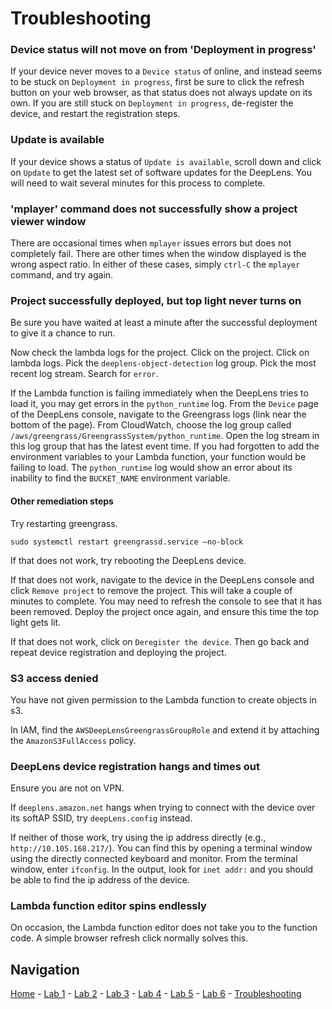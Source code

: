 # Troubleshooting

### Device status will not move on from 'Deployment in progress'

If your device never moves to a `Device status` of online, and instead seems to be stuck on `Deployment in progress`, first be sure to click the refresh button on your web browser, as that status does not always update on its own.  If you are still stuck on `Deployment in progress`, de-register the device, and restart the registration steps.

### Update is available

If your device shows a status of `Update is available`, scroll down and click on `Update` to get the latest set of software updates for the DeepLens.  You will need to wait several minutes for this process to complete.

### 'mplayer' command does not successfully show a project viewer window

There are occasional times when `mplayer` issues errors but does not completely fail.  There are other times when the window displayed is the wrong aspect ratio.  In either of these cases, simply `ctrl-C` the `mplayer` command, and try again.

### Project successfully deployed, but top light never turns on

Be sure you have waited at least a minute after the successful deployment to give it a chance to run.

Now check the lambda logs for the project.  Click on the project.  Click on lambda logs.  Pick the `deeplens-object-detection` log group.  Pick the most recent log stream.  Search for `error`.

If the Lambda function is failing immediately when the DeepLens tries to load it, you may get errors in the `python_runtime` log.  From the `Device` page of the DeepLens console, navigate to the Greengrass logs (link near the bottom of the page).  From CloudWatch, choose the log group called `/aws/greengrass/GreengrassSystem/python_runtime`.  Open the log stream in this log group that has the latest event time.  If you had forgotten to add the environment variables to your Lambda function, your function would be failing to load.  The `python_runtime` log would show an error about its inability to find the `BUCKET_NAME` environment variable.

#### Other remediation steps

Try restarting greengrass.  

```
sudo systemctl restart greengrassd.service —no-block
```

If that does not work, try rebooting the DeepLens device.

If that does not work, navigate to the device in the DeepLens console and click `Remove project` to remove the project.  This will take a couple of minutes to complete.  You may need to refresh the console to see that it has been removed.  Deploy the project once again, and ensure this time the top light gets lit.

If that does not work, click on `Deregister the device`.  Then go back and repeat device registration and deploying the project.

### S3 access denied

You have not given permission to the Lambda function to create objects in s3.

In IAM, find the `AWSDeepLensGreengrassGroupRole` and extend it by attaching the `AmazonS3FullAccess` policy.

### DeepLens device registration hangs and times out

Ensure you are not on VPN.

If `deeplens.amazon.net` hangs when trying to connect with the device over its softAP SSID, try `deepLens.config` instead.

If neither of those work, try using the ip address directly (e.g., `http://10.105.168.217/`).  You can find this by opening a terminal window using the directly connected keyboard and monitor.  From the terminal window, enter `ifconfig`.  In the output, look for `inet addr:` and you should be able to find the ip address of the device.

### Lambda function editor spins endlessly

On occasion, the Lambda function editor does not take you to the function code.  A simple browser refresh click normally solves this.

## Navigation

[Home](../README.md) - [Lab 1](lab1-image-prep.md) - [Lab 2](lab2-train-model.md) - [Lab 3](lab3-host-model.md) - [Lab 4](lab4-trigger-inference-from-s3.md) - [Lab 5](lab5-deeplens-detect-and-classify.md) - [Lab 6](lab6-text-notification.md) - [Troubleshooting](troubleshooting.md)
